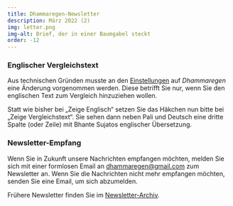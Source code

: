 ```yaml
---
title: Dhammaregen-Newsletter
description: März 2022 (2)
img: letter.png
img-alt: Brief, der in einer Baumgabel steckt
order: -12
---
```


### Englischer Vergleichstext

Aus technischen Gründen musste an den [Einstellungen](/Studium/Einstellungen) auf *Dhammaregen* eine Änderung vorgenommen werden. Diese betrifft Sie nur, wenn Sie den englischen Text zum Vergleich hinzuziehen wollen.

Statt wie bisher bei „Zeige Englisch“ setzen Sie das Häkchen nun bitte bei „Zeige Vergleichstext“. Sie sehen dann neben Pali und Deutsch eine dritte Spalte (oder Zeile) mit Bhante Sujatos englischer Übersetzung.

### Newsletter-Empfang

Wenn Sie in Zukunft unsere Nachrichten empfangen möchten, melden Sie sich mit einer formlosen Email an [dhammaregen@gmail.com](mailto:dhammaregen@gmail.com) zum Newsletter an. Wenn Sie die Nachrichten nicht mehr empfangen möchten, senden Sie eine Email, um sich abzumelden.

Frühere Newsletter finden Sie im [Newsletter-Archiv](/wiki/news).